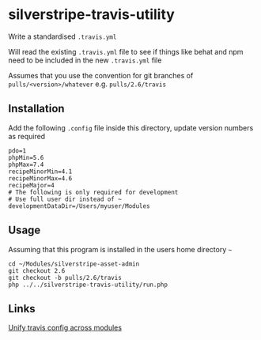 # silverstripe-travis-utility

Write a standardised `.travis.yml`

Will read the existing `.travis.yml` file to see if things like behat and npm need to be included in the new `.travis.yml` file

Assumes that you use the convention for git branches of `pulls/<version>/whatever` e.g. `pulls/2.6/travis`

## Installation
Add the following `.config` file inside this directory, update version numbers as required

```
pdo=1
phpMin=5.6
phpMax=7.4
recipeMinorMin=4.1
recipeMinorMax=4.6
recipeMajor=4
# The following is only required for development
# Use full user dir instead of ~
developmentDataDir=/Users/myuser/Modules
```

## Usage

Assuming that this program is installed in the users home directory `~`
```
cd ~/Modules/silverstripe-asset-admin
git checkout 2.6
git checkout -b pulls/2.6/travis
php ../../silverstripe-travis-utility/run.php
```

## Links
[Unify travis config across modules](https://github.com/silverstripe/silverstripe-framework/issues/9174)
